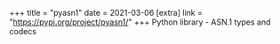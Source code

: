 +++
title = "pyasn1"
date = 2021-03-06
[extra]
link = "https://pypi.org/project/pyasn1/"
+++
Python library - ASN.1 types and codecs

